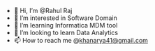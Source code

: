 - 👋 Hi, I’m @Rahul Raj
- 👀 I’m interested in Software Domain
- 🌱 I’m learning Informatica MDM tool
- 💞️ I’m looking to learn Data Analytics
- 📫 How to reach me @khanarya41@gmail.com

<!---
RahulRaajj/RahulRaajj is a ✨ special ✨ repository because its `README.md` (this file) appears on your GitHub profile.
You can click the Preview link to take a look at your changes.
--->
